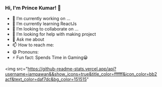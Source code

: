 ### Hi, I'm Prince Kumar! 👋

- 🔭 I’m currently working on ...
- 🌱 I’m currently learning ReactJs
- 👯 I’m looking to collaborate on ...
- 🤔 I’m looking for help with making project 
- 💬 Ask me about 
- 📫 How to reach me: 
- 😄 Pronouns: 
- ⚡ Fun fact: Spends Time in Gaming😀


<img src="https://github-readme-stats.vercel.app/api?username=iampawan&&show_icons=true&title_color=ffffff&icon_color=bb2acf&text_color=daf7dc&bg_color=151515"
